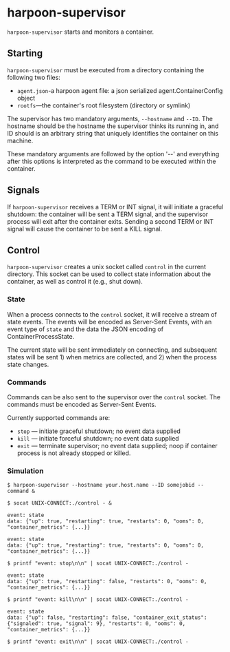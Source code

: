 # harpoon-supervisor

`harpoon-supervisor` starts and monitors a container.

## Starting

`harpoon-supervisor` must be executed from a directory containing the following
two files:

  - `agent.json`-a harpoon agent file: a json serialized agent.ContainerConfig object
  - `rootfs`—the container's root filesystem (directory or symlink)

The supervisor has two mandatory arguments, `--hostname` and `--ID`.  The hostname
should be the hostname the supervisor thinks its running in, and ID should is an
arbitrary string that uniquely identifies the container on this machine.

These mandatory arguments are followed by the option '--' and everything after this
options is interpreted as the command to be executed within the container.

## Signals

If `harpoon-supervisor` receives a TERM or INT signal, it will initiate a
graceful shutdown: the container will be sent a TERM signal, and the supervisor
process will exit after the container exits. Sending a second TERM or INT
signal will cause the container to be sent a KILL signal.

## Control

`harpoon-supervisor` creates a unix socket called `control` in the current
directory. This socket can be used to collect state information about the
container, as well as control it (e.g., shut down).

### State

When a process connects to the `control` socket, it will receive a stream of
state events. The events will be encoded as Server-Sent Events, with an event
type of `state` and the data the JSON encoding of ContainerProcessState.

The current state will be sent immediately on connecting, and subsequent states
will be sent 1) when metrics are collected, and 2) when the process state
changes.

### Commands

Commands can be also sent to the supervisor over the `control` socket. The
commands must be encoded as Server-Sent Events.

Currently supported commands are:

  * `stop` — initiate graceful shutdown; no event data supplied
  * `kill` — initiate forceful shutdown; no event data supplied
  * `exit` — terminate supervisor; no event data supplied; noop if container
    process is not already stopped or killed.

### Simulation

```
$ harpoon-supervisor --hostname your.host.name --ID somejobid -- command &

$ socat UNIX-CONNECT:./control - &

event: state
data: {"up": true, "restarting": true, "restarts": 0, "ooms": 0, "container_metrics": {...}}

event: state
data: {"up": true, "restarting": true, "restarts": 0, "ooms": 0, "container_metrics": {...}}

$ printf "event: stop\n\n" | socat UNIX-CONNECT:./control -

event: state
data: {"up": true, "restarting": false, "restarts": 0, "ooms": 0, "container_metrics": {...}}

$ printf "event: kill\n\n" | socat UNIX-CONNECT:./control -

event: state
data: {"up": false, "restarting": false, "container_exit_status": {"signaled": true, "signal": 9}, "restarts": 0, "ooms": 0, "container_metrics": {...}}

$ printf "event: exit\n\n" | socat UNIX-CONNECT:./control -

```
